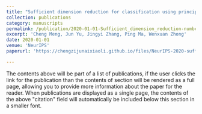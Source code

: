 ```yaml
---
title: "Sufficient dimension reduction for classification using principal optimal transport direction"
collection: publications
category: manuscripts
permalink: /publication/2020-01-01-Sufficient_dimension_reduction-number-13
excerpt: 'Cheng Meng, Jun Yu, Jingyi Zhang, Ping Ma, Wenxuan Zhong'
date: 2020-01-01
venue: 'NeurIPS'
paperurl: 'https://chengzijunaixiaoli.github.io/files/NeurIPS-2020-sufficient-dimension-reduction-for-classification-using-principal-optimal-transport-direction-Paper.pdf'

---
```


The contents above will be part of a list of publications, if the user clicks the link for the publication than the contents of section will be rendered as a full page, allowing you to provide more information about the paper for the reader. When publications are displayed as a single page, the contents of the above "citation" field will automatically be included below this section in a smaller font.